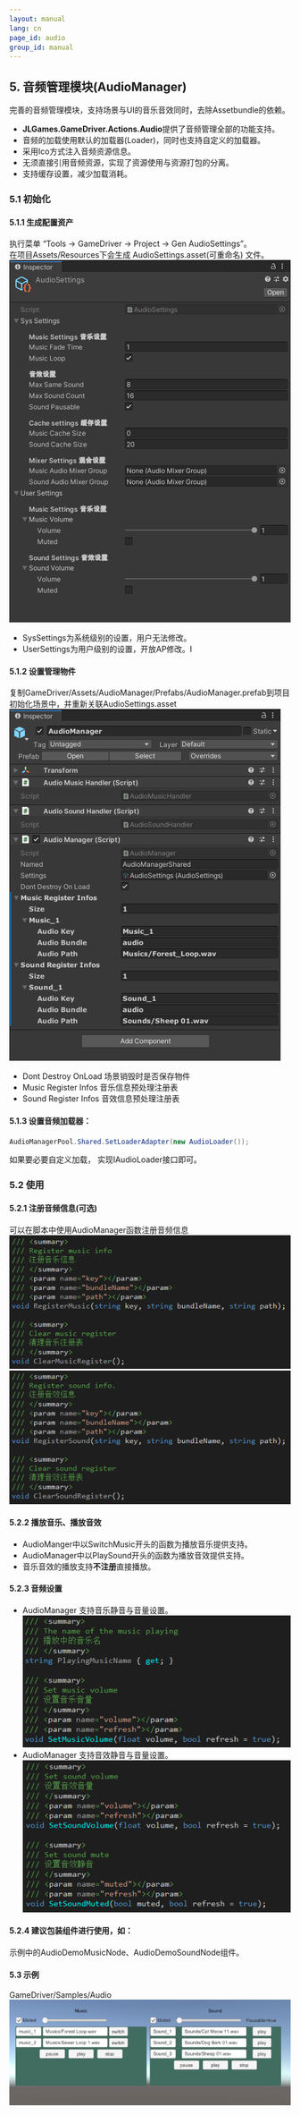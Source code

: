 ```yaml
---
layout: manual
lang: cn
page_id: audio
group_id: manual
---
```

## 5. 音频管理模块(AudioManager) 
完善的音频管理模块，支持场景与UI的音乐音效同时，去除Assetbundle的依赖。  

+ **JLGames.GameDriver.Actions.Audio**提供了音频管理全部的功能支持。
+ 音频的加载使用默认的加载器(Loader)，同时也支持自定义的加载器。
+ 采用Ico方式注入音频资源信息。
+ 无须直接引用音频资源，实现了资源使用与资源打包的分离。  
+ 支持缓存设置，减少加载消耗。

### 5.1 初始化

#### 5.1.1 生成配置资产
执行菜单 “Tools -> GameDriver -> Project -> Gen AudioSettings”。  
在项目Assets/Resources下会生成 AudioSettings.asset(可重命名) 文件。  
![image](assets/img/audio_2.png)  
+ SysSettings为系统级别的设置，用户无法修改。
+ UserSettings为用户级别的设置，开放AP修改。I

#### 5.1.2 设置管理物件
复制GameDriver/Assets/AudioManager/Prefabs/AudioManager.prefab到项目初始化场景中，并重新关联AudioSettings.asset  
![image](assets/img/audio_1.png)  
+ Dont Destroy OnLoad 场景销毁时是否保存物件
+ Music Register Infos 音乐信息预处理注册表
+ Sound Register Infos 音效信息预处理注册表

#### 5.1.3 设置音频加载器：
```C#
AudioManagerPool.Shared.SetLoaderAdapter(new AudioLoader());
```
如果要必要自定义加载， 实现IAudioLoader接口即可。  

### 5.2 使用 

#### 5.2.1 注册音频信息(可选)
可以在脚本中使用AudioManager函数注册音频信息  
![image](assets/img/audio_6.png)  
![image](assets/img/audio_7.png)  

#### 5.2.2 播放音乐、播放音效
+ AudioManger中以SwitchMusic开头的函数为播放音乐提供支持。
+ AudioManager中以PlaySound开头的函数为播放音效提供支持。
+ 音乐音效的播放支持**不注册**直接播放。

#### 5.2.3 音频设置
+ AudioManager 支持音乐静音与音量设置。
![image](assets/img/audio_8.png)  
+ AudioManager 支持音效静音与音量设置。
![image](assets/img/audio_9.png)  

#### 5.2.4 建议包装组件进行使用，如：
示例中的AudioDemoMusicNode、AudioDemoSoundNode组件。  

#### 5.3 示例
GameDriver/Samples/Audio  
![image](assets/img/audio_5.png)  